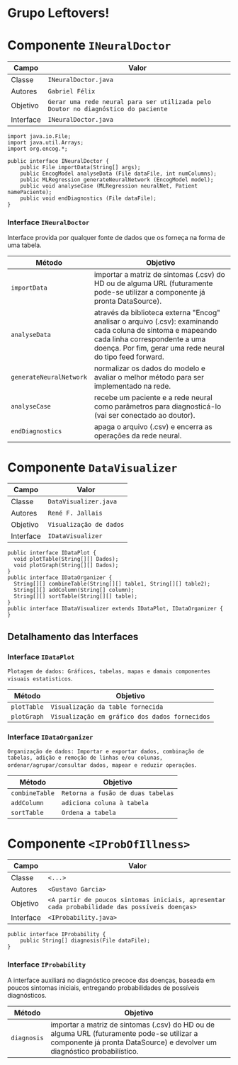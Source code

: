 # Grupo Leftovers!

# Componente `INeuralDoctor`

Campo | Valor
----- | -----
Classe | `INeuralDoctor.java`
Autores | `Gabriel Félix`
Objetivo | `Gerar uma rede neural para ser utilizada pelo Doutor no diagnóstico do paciente`
Interface | `INeuralDoctor.java`
~~~
import java.io.File;
import java.util.Arrays;
import org.encog.*;

public interface INeuralDoctor {
    public File importData(String[] args);
    public EncogModel analyseData (File dataFile, int numColumns);
    public MLRegression generateNeuralNetwork (EncogModel model);
    public void analyseCase (MLRegression neuralNet, Patient namePaciente);
    public void endDiagnostics (File dataFile);
}
~~~

### Interface `INeuralDoctor`
Interface provida por qualquer fonte de dados que os forneça na forma de uma tabela.

Método | Objetivo
-------| --------
`importData` | importar a matriz de sintomas (.csv) do HD ou de alguma URL (futuramente pode-se utilizar a componente já pronta DataSource).
`analyseData` | através da biblioteca externa "Encog" analisar o arquivo (.csv): examinando cada coluna de sintoma e mapeando cada linha correspondente a uma doença. Por fim, gerar uma rede neural do tipo feed forward.
`generateNeuralNetwork` | normalizar os dados do modelo e avaliar o melhor método para ser implementado na rede.
`analyseCase` | recebe um paciente e a rede neural como parâmetros para diagnosticá-lo (vai ser conectado ao doutor).
`endDiagnostics` | apaga o arquivo (.csv) e encerra as operações da rede neural.

# Componente `DataVisualizer`

Campo | Valor
----- | -----
Classe | `DataVisualizer.java`
Autores | `René F. Jallais`
Objetivo | `Visualização de dados`
Interface | `IDataVisualizer`
~~~
public interface IDataPlot {
  void plotTable(String[][] Dados);
  void plotGraph(String[][] Dados);
}
public interface IDataOrganizer {
  String[][] combineTable(String[][] table1, String[][] table2);
  String[][] addColumn(String[] column);
  String[][] sortTable(String[][] table);
}
public interface IDataVisualizer extends IDataPlot, IDataOrganizer {
}
~~~

## Detalhamento das Interfaces

### Interface `IDataPlot`
`Plotagem de dados: Gráficos, tabelas, mapas e damais componentes visuais estatisticos`.

Método | Objetivo
-------| --------
`plotTable` | `Visualização da table fornecida`
`plotGraph` | `Visualização em gráfico dos dados fornecidos`

### Interface `IDataOrganizer`
`Organização de dados: Importar e exportar dados, combinação de tabelas, adição e remoção de linhas e/ou colunas, ordenar/agrupar/consultar dados, mapear e reduzir operações`.

Método | Objetivo
-------| --------
`combineTable` | `Retorna a fusão de duas tabelas`
`addColumn` | `adiciona coluna à tabela`
`sortTable` | `Ordena a tabela`

# Componente `<IProbOfIllness>`

Campo | Valor
----- | -----
Classe | `<...>`
Autores | `<Gustavo Garcia>`
Objetivo | `<A partir de poucos sintomas iniciais, apresentar cada probabilidade das possíveis doenças>`
Interface | `<IProbability.java>`
~~~
public interface IProbability {
    public String[] diagnosis(File dataFile);
}
~~~

### Interface `IProbability`
A interface auxiliará no diagnóstico precoce das doenças, baseada em poucos sintomas iniciais, entregando probabilidades de possíveis diagnósticos.

Método | Objetivo
-------| --------
`diagnosis` | importar a matriz de sintomas (.csv) do HD ou de alguma URL (futuramente pode-se utilizar a componente já pronta DataSource) e devolver um diagnóstico probabilístico.
